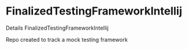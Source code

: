 # FinalizedTestingFrameworkIntellij
Details
FinalizedTestingFrameworkIntellij

Repo created to track a mock testing framework
